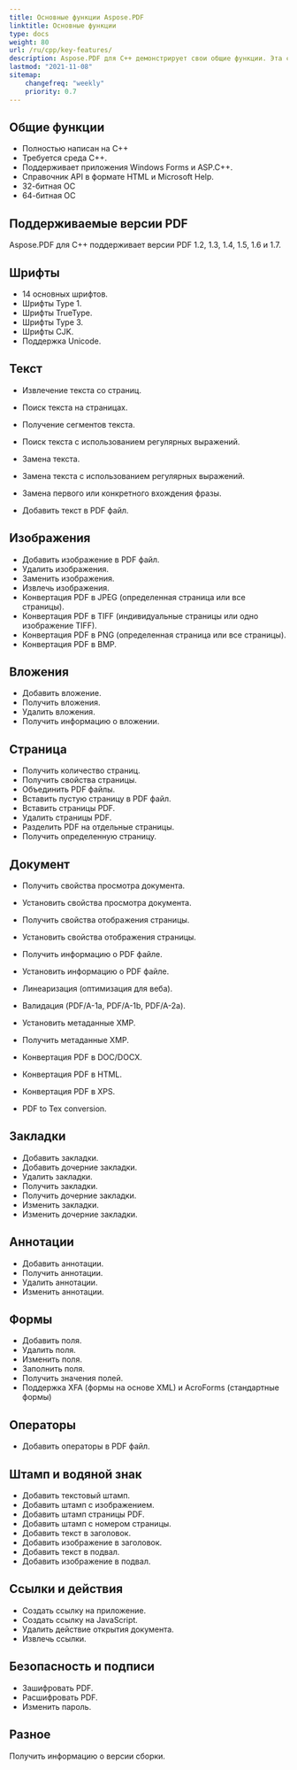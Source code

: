 ```yaml
---
title: Основные функции Aspose.PDF
linktitle: Основные функции
type: docs
weight: 80
url: /ru/cpp/key-features/
description: Aspose.PDF для C++ демонстрирует свои общие функции. Эта страница описывает поддерживаемые версии PDF и все манипуляции, которые мы можем выполнять с текстом, изображениями, аннотациями, документами и т.д.
lastmod: "2021-11-08"
sitemap:
    changefreq: "weekly"
    priority: 0.7
---
```


## Общие функции

- Полностью написан на C++
- Требуется среда C++.
- Поддерживает приложения Windows Forms и ASP.C++.
- Справочник API в формате HTML и Microsoft Help.
- 32-битная ОС
- 64-битная ОС

## Поддерживаемые версии PDF

Aspose.PDF для C++ поддерживает версии PDF 1.2, 1.3, 1.4, 1.5, 1.6 и 1.7.

## Шрифты

- 14 основных шрифтов.
- Шрифты Type 1.
- Шрифты TrueType.
- Шрифты Type 3.
- Шрифты CJK.
- Поддержка Unicode.

## Текст

- Извлечение текста со страниц.
- Поиск текста на страницах.
- Получение сегментов текста.
- Поиск текста с использованием регулярных выражений.
- Замена текста.
- Замена текста с использованием регулярных выражений.

- Замена первого или конкретного вхождения фразы.
- Добавить текст в PDF файл.

## Изображения

- Добавить изображение в PDF файл.
- Удалить изображения.
- Заменить изображения.
- Извлечь изображения.
- Конвертация PDF в JPEG (определенная страница или все страницы).
- Конвертация PDF в TIFF (индивидуальные страницы или одно изображение TIFF).
- Конвертация PDF в PNG (определенная страница или все страницы).
- Конвертация PDF в BMP.

## Вложения

- Добавить вложение.
- Получить вложения.
- Удалить вложения.
- Получить информацию о вложении.

## Страница

- Получить количество страниц.
- Получить свойства страницы.
- Объединить PDF файлы.
- Вставить пустую страницу в PDF файл.
- Вставить страницы PDF.
- Удалить страницы PDF.
- Разделить PDF на отдельные страницы.
- Получить определенную страницу.

## Документ

- Получить свойства просмотра документа.
- Установить свойства просмотра документа.
- Получить свойства отображения страницы.
- Установить свойства отображения страницы.
- Получить информацию о PDF файле.
- Установить информацию о PDF файле.
- Линеаризация (оптимизация для веба).
- Валидация (PDF/A-1a, PDF/A-1b, PDF/A-2a).
- Установить метаданные XMP.
- Получить метаданные XMP.
- Конвертация PDF в DOC/DOCX.
- Конвертация PDF в HTML.

- Конвертация PDF в XPS.
- PDF to Tex conversion.

## Закладки

- Добавить закладки.
- Добавить дочерние закладки.
- Удалить закладки.
- Получить закладки.
- Получить дочерние закладки.
- Изменить закладки.
- Изменить дочерние закладки.

## Аннотации

- Добавить аннотации.
- Получить аннотации.
- Удалить аннотации.
- Изменить аннотации.

## Формы

- Добавить поля.
- Удалить поля.
- Изменить поля.
- Заполнить поля.
- Получить значения полей.
- Поддержка XFA (формы на основе XML) и AcroForms (стандартные формы)

## Операторы

- Добавить операторы в PDF файл.

## Штамп и водяной знак

- Добавить текстовый штамп.
- Добавить штамп с изображением.
- Добавить штамп страницы PDF.
- Добавить штамп с номером страницы.
- Добавить текст в заголовок.
- Добавить изображение в заголовок.
- Добавить текст в подвал.
- Добавить изображение в подвал.

## Ссылки и действия

- Создать ссылку на приложение.
- Создать ссылку на JavaScript.
- Удалить действие открытия документа.
- Извлечь ссылки.

## Безопасность и подписи

- Зашифровать PDF.
- Расшифровать PDF.
- Изменить пароль.

## Разное

Получить информацию о версии сборки.